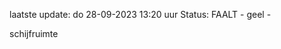laatste update: 
do 28-09-2023 13:20   uur 
Status: FAALT - geel - 
<div class="service Y">schijfruimte</div>